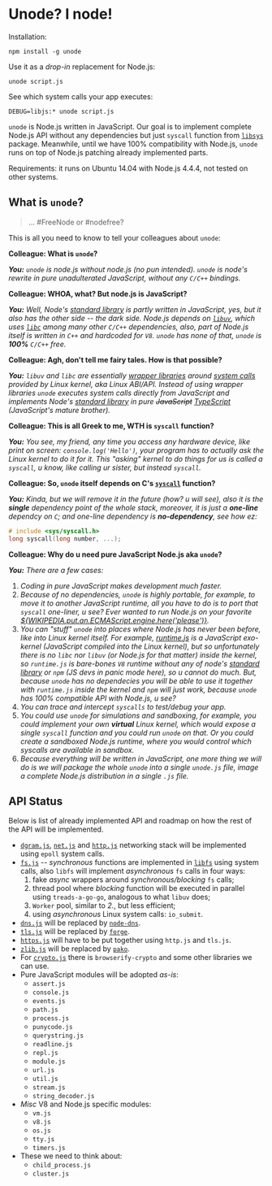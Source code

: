 # Unode? I node!

Installation:

    npm install -g unode

Use it as a *drop-in* replacement for Node.js:

    unode script.js
    
See which system calls your app executes:

    DEBUG=libjs:* unode script.js
    
`unode` is Node.js written in JavaScript. Our goal is to implement
complete Node.js API without any dependencies but just `syscall` function
from [`libsys`](http://www.npmjs.com/package/libsys) package. Meanwhile, until
we have 100% compatibility with Node.js, `unode` runs on top of Node.js patching already implemented parts.

Requirements: it runs on Ubuntu 14.04 with Node.js 4.4.4, not tested on other systems.

## What is `unode`?

> ... #FreeNode or #nodefree?

This is all you need to know to tell your colleagues about `unode`:

**Colleague: What is `unode`?**

***You:*** *`unode` is node.js without node.js (no pun intended). `unode` is node's
rewrite in pure unadulterated JavaScript, without any `C/C++` bindings.*

**Colleague: WHOA, what? But node.js is JavaScript?**

***You:*** *Well, Node's [standard library](https://nodejs.org/api/index.html) is partly written in JavaScript, yes, but it also has the other side --
the dark side. Node.js depends on [`libuv`](http://libuv.org/), which uses [`libc`](https://en.wikipedia.org/wiki/C_standard_library) among many other
`C/C++` dependencies, also, part of Node.js itself is written in `C++` and hardcoded
for `V8`. `unode` has none of that, `unode` is **100%** `C/C++` free.*

**Colleague: Agh, don't tell me fairy tales. How is that possible?**

***You:*** *`libuv` and `libc` are essentially [wrapper libraries](https://en.wikipedia.org/wiki/Wrapper_library) around
[system calls](https://filippo.io/linux-syscall-table/) provided by Linux kernel, aka Linux ABI/API. Instead 
of using wrapper libraries `unode` executes system calls directly from JavaScript and implements Node's [standard library](https://nodejs.org/api/index.html)
in pure ~~JavaScript~~ [TypeScript](https://www.typescriptlang.org/) (JavaScript's mature brother).*

**Colleague: This is all Greek to me, WTH is `syscall` function?**

***You:*** *You see, my friend, any time you access any hardware device, like print on screen: `console.log('Hello')`,
your program has to actually ask the Linux kernel to do it for it. This "asking" kernel to do things
for us is called a `syscall`, u know, like calling ur sister, but instead `syscall`.*

**Colleague: So, `unode` itself depends on C's [`syscall`](http://man7.org/linux/man-pages/man2/syscall.2.html) function?**

***You:*** *Kinda, but we will remove it in the future (how? u will see), also it is the **single** dependency point
of the whole stack, moreover, it is just a **one-line** dependcy on `C`; and one-line 
dependency is **no-dependency**, see how ez:*

```c
# include <sys/syscall.h>
long syscall(long number, ...);
```

**Colleague: Why do u need pure JavaScript Node.js aka `unode`?**

***You:*** *There are a few cases:*

 1. *Coding in pure JavaScript makes development much faster.*
 2. *Because of no dependencies, `unode` is highly portable, for example, to move it to another
 JavaScript runtime, all you have to do is to port that `syscall` one-liner, u see? Ever wanted to run Node.js on your
 favorite [${WIKIPEDIA.put.an.ECMAScript.engine.here('please')}](https://en.wikipedia.org/wiki/List_of_ECMAScript_engines).*
 3. *You can "stuff" `unode` into places where Node.js has never been before, like into Linux kernel itself. For example, 
 [runtime.js](http://runtimejs.org/) is a JavaScript exo-kernel (JavaScript compiled into the Linux kernel), but so unfortunately
 there is no `libc` nor `libuv` (or Node.js for that matter) inside the kernel, so `runtime.js` is bare-bones `V8` runtime without any of
 node's [standard library](https://nodejs.org/api/index.html) or `npm` (JS devs in panic mode here), so u cannot do much. But, because `unode` has no
 dependecies you will be able to use it together with `runtime.js` inside the kernel and `npm` will just work,
 because `unode` has 100% compatible API with Node.js, u see?*
 4. *You can trace and intercept `syscalls` to test/debug your app.*
 5. *You could use `unode` for simulations and sandboxing, for example, you could implement your own **virtual**
 Linux kernel, which would expose a single `syscall` function and you could run `unode` on that. Or you could create 
 a sandboxed Node.js runtime, where you would control which syscalls are available in sandbox.*
 6. *Because everything will be written in JavaScript, one more thing we will do is we will package the whole `unode`
 into a single `unode.js` file, image a complete Node.js distribution in a single `.js` file.*

## API Status

Below is list of already implemented API and roadmap on how the rest of the API will be implemented.

 - [`dgram.js`](https://nodejs.org/api/dgram.html), [`net.js`](https://nodejs.org/api/net.html) and [`http.js`](https://nodejs.org/api/http.html) networking stack will be implemented using `epoll` system calls.
 - [`fs.js`](https://nodejs.org/api/fs.html) -- *synchronous* functions are implemented in [`libfs`](http://www.npmjs.com/package/libfs)
 using system calls, also `libfs` will implement *asynchronous* `fs` calls in four ways:
    1. fake *async* wrappers around *synchronous/blocking* `fs` calls;
    2. thread pool where *blocking* function will be executed in parallel using `treads-a-go-go`, analogous to what `libuv` does;
    3. `Worker` pool, similar to *2.*, but less efficient;
    4. using *asynchronous* Linux system calls: `io_submit`.
 - [`dns.js`](https://nodejs.org/api/dns.html) will be replaced by [`node-dns`](https://github.com/tjfontaine/node-dns).
 - [`tls.js`](https://nodejs.org/api/tls.html) will be replaced by [`forge`](https://github.com/digitalbazaar/forge). 
 - [`https.js`](https://nodejs.org/api/https.html) will have to be put together using `http.js` and `tls.js`. 
 - [`zlib.js`](https://nodejs.org/api/tls.html) will be replaced by [`pako`](https://github.com/nodeca/pako).
 - For [`crypto.js`](https://nodejs.org/api/crypto.html) there is `browserify-crypto` and some other libraries we can use.
 - Pure JavaScript modules will be adopted *as-is*:
    - `assert.js`
    - `console.js`
    - `events.js`
    - `path.js`
    - `process.js`
    - `punycode.js`
    - `querystring.js`
    - `readline.js`
    - `repl.js`
    - `module.js`
    - `url.js`
    - `util.js`
    - `stream.js`
    - `string_decoder.js`
 - *Misc* V8 and Node.js specific modules:
    - `vm.js`
    - `v8.js`
    - `os.js`
    - `tty.js`
    - `timers.js`
 - These we need to think about:
    - `child_process.js`
    - `cluster.js`